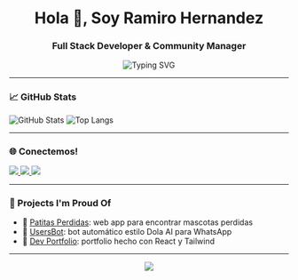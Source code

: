 <h1 align="center">Hola 👋, Soy Ramiro Hernandez</h1>
<h3 align="center">Full Stack Developer & Community Manager</h3>

<p align="center">
  <img src="https://readme-typing-svg.herokuapp.com?font=Fira+Code&pause=1000&center=true&width=435&lines=Bienvenido+a+mi+perfil+de+Github!;Desarrollando+nuevas+ideas.;" alt="Typing SVG" />
</p>

---

### 📈 GitHub Stats

![GitHub Stats](https://github-readme-stats.vercel.app/api?username=RamaHernandez03&show_icons=true&count_private=true&include_all_commits=true&theme=tokyonight)
![Top Langs](https://github-readme-stats.vercel.app/api/top-langs/?username=RamaHernandez03&layout=compact&theme=tokyonight)

---

### 🌐 Conectemos!

<p align="left">
  <a href="https://ramiro-hernandez.netlify.app" target="_blank">
    <img src="https://img.shields.io/badge/Website-ramiro--hernandez.netlify.app-blue?style=for-the-badge&logo=google-chrome" />
  </a>
  <a href="mailto:ramiro.tomas.hernandez@gmail.com">
    <img src="https://img.shields.io/badge/Gmail-ramiro.tomas.hernandez03@gmail.com-red?style=for-the-badge&logo=gmail&logoColor=white" />
  </a>
  <a href="https://www.linkedin.com/in/ramahernandez03/" target="_blank">
    <img src="https://img.shields.io/badge/LinkedIn-ramahernandez03-blue?style=for-the-badge&logo=linkedin" />
  </a>
</p>

---

### 🧩 Projects I'm Proud Of

- 🚀 [Patitas Perdidas](https://github.com/RamaHernandez03/patitas-perdidas): web app para encontrar mascotas perdidas
- 🤖 [UsersBot](https://github.com/RamaHernandez03/usersBot): bot automático estilo Dola AI para WhatsApp
- 🧰 [Dev Portfolio](https://github.com/RamaHernandez03/dev-portfolio): portfolio hecho con React y Tailwind

---

<p align="center">
  <img src="https://capsule-render.vercel.app/api?type=waving&color=gradient&height=100&section=footer"/>
</p>
